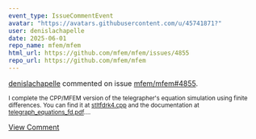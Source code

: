 ```yaml
---
event_type: IssueCommentEvent
avatar: "https://avatars.githubusercontent.com/u/45741871?"
user: denislachapelle
date: 2025-06-01
repo_name: mfem/mfem
html_url: https://github.com/mfem/mfem/issues/4855
repo_url: https://github.com/mfem/mfem
---
```


<a href='https://github.com/denislachapelle' target='_blank'>denislachapelle</a> commented on issue <a href='https://github.com/mfem/mfem/issues/4855' target='_blank'>mfem/mfem#4855</a>.

<small>I complete the CPP/MFEM version of the telegrapher's equation simulation using finite differences. You can find it at [stltfdrk4.cpp](https://github.com/denislachapelle/transmissionline/blob/master/src/stltfdrk4.cpp) and the documentation at [telegraph_equations_fd.pdf](https://github.com/denislachapelle/transmissionline/blob/master/doc/telegraph_equations_fd.pdf)....</small>

<a href='https://github.com/mfem/mfem/issues/4855' target='_blank'>View Comment</a>